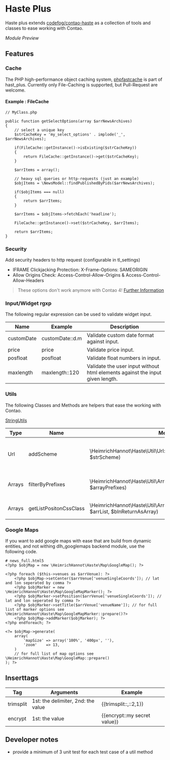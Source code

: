 # Haste Plus

Haste plus extends [codefog/contao-haste](https://packagist.org/packages/codefog/contao-haste) as a collection of tools and classes to ease working with Contao.

*Module Preview*

## Features

### Cache
The PHP high-performance object caching system, [phpfastcache](https://github.com/PHPSocialNetwork/phpfastcache) is part of hast_plus.
Currently only File-Caching is supported, but Pull-Request are welcome.

#### Example : FileCache 
```
// MyClass.php

public function getSelectOptions(array $arrNewsArchives)
{
	// select a unique key
	$strCacheKey = 'my_select_options' . implode('_', $arrNewsArchives);
	
	if(FileCache::getInstance()->isExisting($strCacheKey))
	{
		return FileCache::getInstance()->get($strCacheKey);
	}
	
	$arrItems = array();
	
	// heavy sql queries or http-requests (just an example)
	$objItems = \NewsModel::findPublishedByPids($arrNewsArchives);
	
	if($objItems === null)
	{
		return $arrItems;
	}
	
	$arrItems = $objItems->fetchEach('headline');
	
	FileCache::getInstance()->set($strCacheKey, $arrItems);
  
	return $arrItems;
}

```

### Security
Add security headers to http request (configurable in tl_settings)

- IFRAME Clickjacking Protection: X-Frame-Options: SAMEORIGIN
- Allow Origins Check: Access-Control-Allow-Origins & Access-Control-Allow-Headers

> These options don't work anymore with Contao 4! [Further Information](docs/Security/HttpResponce.md)

### Input/Widget rgxp

The following regular expression can be used to validate widget input.

Name | Example |  Description
---- | ---- | ---- 
customDate | customDate::d.m | Validate custom date format against input. 
price | price | Validate price input.
posfloat | posfloat | Validate float numbers in input.
maxlength | maxlength::120 | Validate the user input without html elements against the input given length.

### Utils

The following Classes and Methods are helpers that ease the working with Contao.

[StringUtils](docs/Util/StringUtil.md)

Type | Name | Method | Description
---- | ---- | ---- | ----
Url | addScheme | \HeimrichHannot\Haste\Util\Url::addScheme($strUrl, $strScheme) | Add the given protocol/scheme (http://,https://,ftp://…) to the given url if not present.
Arrays | filterByPrefixes | \HeimrichHannot\Haste\Util\Arrays::filterByPrefixes($arrData, $arrayPrefixes) | Filter an array by given prefixes and return the filtered array.
Arrays | getListPositonCssClass | \HeimrichHannot\Haste\Util\Arrays::getListPositonCssClass($key, $arrList, $blnReturnAsArray) | Create the class names for an item within a array list

### Google Maps

If you want to add google maps with ease that are build from dynamic entities, and not withing dlh_googlemaps backend module, use the following code.

```
# news_full.html5
<?php $objMap = new \HeimrichHannot\Haste\Map\GoogleMap(); ?>

<?php foreach ($this->venues as $arrVenue): ?>
	<?php $objMap->setCenter($arrVenue['venueSingleCoords']); // lat and lon seperated by comma ?>
	<?php $objMarker = new \HeimrichHannot\Haste\Map\GoogleMapMarker(); ?>
	<?php $objMarker->setPosition($arrVenue['venueSingleCoords']); // lat and lon seperated by comma ?>
	<?php $objMarker->setTitle($arrVenue['venueName']); // for full list of marker options see \HeimrichHannot\Haste\Map\GoogleMapMarker::prepare()?>
	<?php $objMap->addMarker($objMarker); ?>
<?php endforeach; ?>

<?= $objMap->generate(
	array(
		'mapSize' => array('100%', '400px', ''),
		'zoom'    => 13,
	)
	// for full list of map options see \HeimrichHannot\Haste\Map\GoogleMap::prepare()
); ?>
```

## Inserttags

Tag | Arguments | Example
------ | ---- | ------- 
trimsplit | 1st: the delimiter, 2nd: the value | {{trimsplit::,::2,1}}
encrypt | 1st: the value | {{encrypt::my secret value}}

## Developer notes

- provide a minimum of 3 unit test for each test case of a util method
